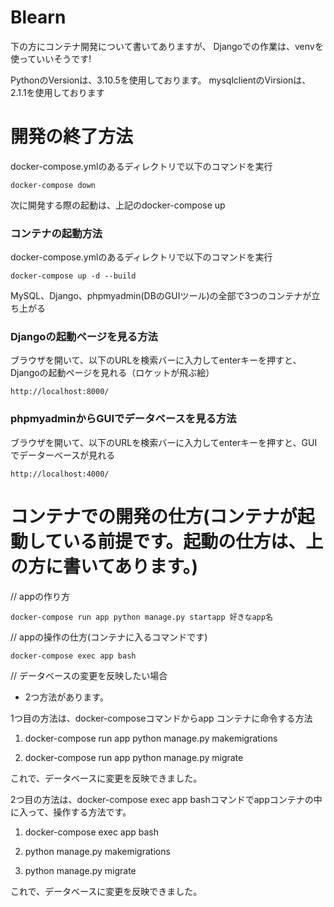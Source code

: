 # Blearn

下の方にコンテナ開発について書いてありますが、
Djangoでの作業は、venvを使っていいそうです!

PythonのVersionは、3.10.5を使用しております。
mysqlclientのVirsionは、2.1.1を使用しております


# 開発の終了方法

docker-compose.ymlのあるディレクトリで以下のコマンドを実行

` docker-compose down `

次に開発する際の起動は、上記のdocker-compose up 

### コンテナの起動方法

docker-compose.ymlのあるディレクトリで以下のコマンドを実行

``` docker-compose up -d --build ```

MySQL、Django、phpmyadmin(DBのGUIツール)の全部で3つのコンテナが立ち上がる

### Djangoの起動ページを見る方法

ブラウザを開いて、以下のURLを検索バーに入力してenterキーを押すと、Djangoの起動ページを見れる（ロケットが飛ぶ絵）

`http://localhost:8000/ `


### phpmyadminからGUIでデータベースを見る方法

ブラウザを開いて、以下のURLを検索バーに入力してenterキーを押すと、GUIでデーターベースが見れる

` http://localhost:4000/ `


# コンテナでの開発の仕方(コンテナが起動している前提です。起動の仕方は、上の方に書いてあります。)

// appの作り方

``` docker-compose run app python manage.py startapp 好きなapp名 ```

// appの操作の仕方(コンテナに入るコマンドです)

``` docker-compose exec app bash ```


// データベースの変更を反映したい場合

- 2つ方法があります。

1つ目の方法は、docker-composeコマンドからapp コンテナに命令する方法

1. docker-compose run app python manage.py makemigrations

2. docker-compose run app python manage.py migrate

これで、データベースに変更を反映できました。

2つ目の方法は、docker-compose exec app bashコマンドでappコンテナの中に入って、操作する方法です。

1. docker-compose exec app bash

2. python manage.py makemigrations

3. python manage.py migrate

これで、データベースに変更を反映できました。


